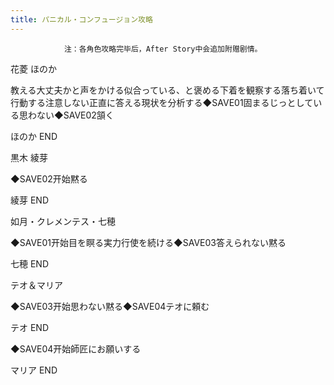 ```yaml
---
title: パニカル・コンフュージョン攻略
---
```


                注：各角色攻略完毕后，After Story中会追加附赠剧情。

花菱 ほのか

教える大丈夫かと声をかける似合っている、と褒める下着を観察する落ち着いて行動する注意しない正直に答える現状を分析する◆SAVE01固まるじっとしている思わない◆SAVE02頷く

ほのか END

黒木 綾芽

◆SAVE02开始黙る

綾芽 END

如月・クレメンテス・七穂

◆SAVE01开始目を瞑る実力行使を続ける◆SAVE03答えられない黙る

七穂 END

テオ＆マリア

◆SAVE03开始思わない黙る◆SAVE04テオに頼む

テオ END

◆SAVE04开始師匠にお願いする

マリア END
              
